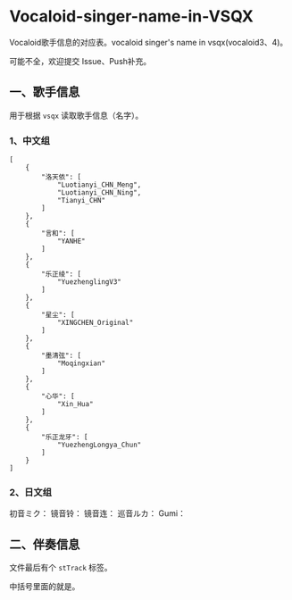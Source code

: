 # Vocaloid-singer-name-in-VSQX
Vocaloid歌手信息的对应表。vocaloid singer's name in vsqx(vocaloid3、4)。

可能不全，欢迎提交 Issue、Push补充。

## 一、歌手信息
用于根据 `vsqx` 读取歌手信息（名字）。

### 1、中文组

```
[
    {
        "洛天依": [
            "Luotianyi_CHN_Meng", 
            "Luotianyi_CHN_Ning", 
            "Tianyi_CHN"
        ]
    }, 
    {
        "言和": [
            "YANHE"
        ]
    }, 
    {
        "乐正绫": [
            "YuezhenglingV3"
        ]
    }, 
    {
        "星尘": [
            "XINGCHEN_Original"
        ]
    }, 
    {
        "墨清弦": [
            "Moqingxian"
        ]
    }, 
    {
        "心华": [
            "Xin_Hua"
        ]
    }, 
    {
        "乐正龙牙": [
            "YuezhengLongya_Chun"
        ]
    }
]
```

### 2、日文组
初音ミク：
镜音铃：
镜音连：
巡音ルカ：
Gumi：




## 二、伴奏信息
文件最后有个 `stTrack` 标签。

><filePath><![CDATA[【洛天依】XXXXX.wav]]></filePath>

中括号里面的就是。
